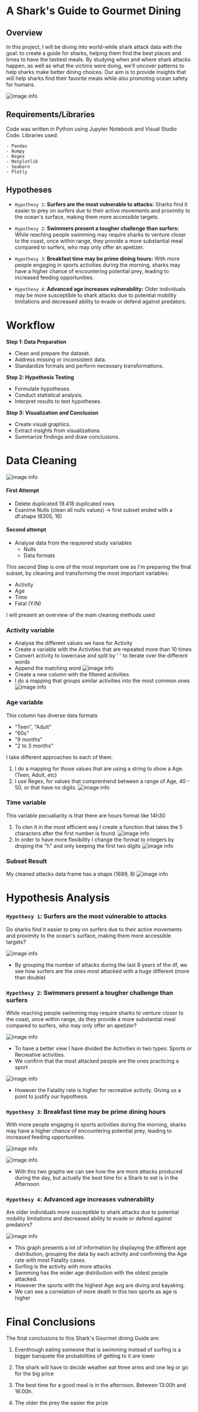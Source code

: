 # A Shark's Guide to Gourmet Dining

## Overview
In this project, I will be diving into world-while shark attack data with the goal: to create a guide for sharks, helping them find the best places and times to have the tastiest meals. By studying when and where shark attacks happen, as well as what the victims were doing, we'll uncover patterns to help sharks make better dining choices. Our aim is to provide insights that will help sharks find their favorite meals while also promoting ocean safety for humans.

![image info](Images/Gourmet_Guide.jpg)

## Requirements/Libraries
Code was written in Python using Jupyter Notebook and Visual Studio Code. 
Libraries used:
    
    - Pandas
    - Numpy
    - Regex
    - Matplotlib
    - Seaborn
    - Plotly
  
    

## Hypotheses

- `Hypothesy 1`: **Surfers are the most vulnerable to attacks:** Sharks find it easier to prey on surfers due to their active movements and proximity to the ocean's surface, making them more accessible targets.

- `Hypothesy 2`: **Swimmers present a tougher challenge than surfers:** While reaching people swimming may require sharks to venture closer to the coast, once within range, they provide a more substantial meal compared to surfers, who may only offer an apetizer.

- `Hypothesy 3`: **Breakfast time may be prime dining hours:** With more people engaging in sports activities during the morning, sharks may have a higher chance of encountering potential prey, leading to increased feeding opportunities.

- `Hypothesy 4`: **Advanced age increases vulnerability:** Older individuals may be more susceptible to shark attacks due to potential mobility limitations and decreased ability to evade or defend against predators.


# Workflow


**Step 1: Data Preparation**
- Clean and prepare the dataset.
- Address missing or inconsistent data.
- Standardize formats and perform necessary transformations.

**Step 2: Hypothesis Testing**
- Formulate hypotheses.
- Conduct statistical analysis.
- Interpret results to test hypotheses.

**Step 3: Visualization and Conclusion**
- Create visual graphics.
- Extract insights from visualizations.
- Summarize findings and draw conclusions.


# Data Cleaning
![image info](Images/First_version_Df.png)
#### First Attempt
- Delete duplicated 19.418 duplicated rows
- Exanime Nulls (clean all nulls values) -> first subset ended with a df.shape (6305, 16)

#### Second attempt
- Analyse data from the requiered study variables
  - Nulls
  - Data formats


This second Step is one of the most important one as I'm preparing the final subset, by cleaning and transforming the most important variables:
   - Activity
   - Age
   - Time
   - Fatal (Y/N)


I will present an overview of the main cleaning methods used



### Activity variable
- Analyse the different values we have for Activity
- Create a variable with the Activities that are repeated more than 10 times
- Convert activity to lowercase and split by ' ' to iterate over the different words
- Append the matching word
![image info](Images/Activity.png)
- Create a new column with the filtered activities
- I do a mapping that groups similar activities into the most common ones
![image info](Images/Most_common_activities.png)

### Age variable
This column has diverse data formats

  - "Teen", "Adult"
  - "60s"
  - "9 months"
  - "2 to 3 months"

I take different approaches to each of them.
1. I do a mapping for those values that are using a string to show a Age. (Teen, Adult, etc)
2. I use Regex, for values that comprenhend between a range of Age, 40 - 50, or that have no digits.
![image info](Images/Regex.png)

### Time variable
This variable pecualiarity is that there are hours format like 14h30
1. To clen it in the most efficient way I create a function that takes the 5 characters after the first number is found.
![image info](Images/clea_time_1.png)
2. In order to have more flexibility I change the format to integers by droping the "h" and only keeping the first two digits
![image info](Images/clean_time.png)


### Subset Result

My cleaned attacks data frame has a shape (1689, 8)
![image info](Images/Final_df.png)



# Hypothesis Analysis

### `Hypothesy 1`: Surfers are the most vulnerable to attacks
Do sharks find it easier to prey on surfers due to their active movements and proximity to the ocean's surface, making them more accessible targets?

![image info](Images/hypo1.png)

- By grouping the number of attacks during the last 8 years of the df, we see how surfers are the ones most attacked with a huge different (more than double)


### `Hypothesy 2`: Swimmers present a tougher challenge than surfers

While reaching people swimming may require sharks to venture closer to the coast, once within range, do they provide a more substantial meal compared to surfers, who may only offer an apetizer?

![image info](Images/hypo2_a.png)

- To have a better view I have divided the Activities in two types: Sports or Recreative activities.
- We confirm that the most attacked people are the ones practicing a sport

![image info](Images/hypo2_b.png)


- However the Fatality rate is higher for recreative activity. Giving us a point to justify our hypothesis. 


### `Hypothesy 3`: Breakfast time may be prime dining hours

With more people engaging in sports activities during the morning, sharks may have a higher chance of encountering potential prey, leading to increased feeding opportunities.

![image info](Images/hypo3_a.png)

![image info](Images/hypo3_b.png)

- With this two graphs we can see how the are more attacks produced during the day, but actually the best time for a Shark to eat is in the Afternoon.


### `Hypothesy 4`: Advanced age increases vulnerability
Are older individuals more susceptible to shark attacks due to potential mobility limitations and decreased ability to evade or defend against predators?

![image info](Images/hypo4.png)

- This graph presents a lot of information by displaying the different age distribution, grouping the data by each activity and confirming the Age rate with most Fatality cases.
- Surfing is the activity with more attacks
- Swmming has the wider age distribution with the oldest people attacked.
- However the sports with the highest Age avg are diving and kayaking. 
 - We can see a correlation of more death in this two sports as age is higher

# Final Conclusions

The final conclusions to this Shark's Gourmet dining Guide are:

1. Eventhough eating someone that is swimming instead of surfing is a bigger banquete the probabilities of getting to it are lower

2. The shark will have to decide weather eat three arms and one leg or go for the big price

3. The best time for a good meal is in the afternoon. Between 13:00h and 16:00h.

4. The older the prey the easier the prize
